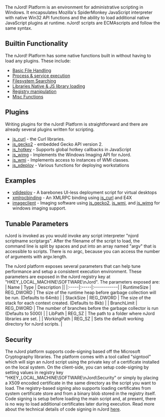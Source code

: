 The nJord! Platform is an environment for administrative scripting in Windows. It encapsulates Mozilla's SpiderMonkey JavaScript interpreter with native Win32 API functions and the ability to load additional native JavaScript plugins at runtime. nJord! scripts are ECMAscripts and follow the same syntax.

## Builtin Functionality ##

The nJord! Platform has some native functions built in without having to load any plugins. These include:
  * [Basic File Handling](FileIO.md)
  * [Process & service execution](Execution.md)
  * [Filesystem Searching](FindFile.md)
  * [Libraries Native & JS library loading](librarysupport.md)
  * [Registry manipulation](Registry.md)
  * [Misc Functions](Misc.md)


## Plugins ##

Writing plugins for the nJord! Platform is straightforward and there are already several plugins written for scripting.

  * [js\_curl](js_curl.md) - the Curl libraries.
  * [js\_gecko2](js_gecko2.md) - embedded Gecko API version 2.
  * [js\_hotkey](js_hotkey.md) - Supports global hotkey callbacks in JavaScript
  * [js\_wimg](js_wimg.md) - Implements the Windows Imaging API for nJord.
  * [js\_wmi](js_wmi.md) - Implements access to instances of WMI classes.
  * [js\_xdeploy](js_xdeploy.md) - Various functions for deploying workstations

## Examples ##

  * [vdideploy](vdideploy.md) - A barebones UI-less deployment script for virtual desktops
  * [xmlrpcbinding](xmlrpcbinding.md) - An XMLRPC binding using [js\_curl](js_curl.md) and E4X
  * [imageclient](imageclient.md) - Imaging software using [js\_gecko2](js_gecko2.md), [js\_wmi](js_wmi.md), and [js\_wimg](js_wimg.md) for windows imaging support.

## Tunable Parameters ##

nJord is invoked as you would invoke any script interpreter "njord scriptname scriptargs". After the filename of the script to load, the command line is split by spaces and put into an array named "argv" that is accessible to scripts. There is no argc, because you can access the number of arguments with argv.length.

The nJord platform exposes several parameters that can help tune performance and setup a consistent execution environment. These parameters are exposed in the nJord registry key at "HKEY\_LOCAL\_MACHINE\SOFTWARE\nJord". The parameters exposed are:
| Name | Type | Description ||
|:-----|:-----|:------------|
| RuntimeSize | REG\_DWORD | The size of the runtime heap before garbage collection will be run. (Defaults to 64mb) |
| StackSize | REG\_DWORD | The size of the stack for each context created. (Defaults to 8kb) |
| BranchLimit | REG\_DWORD | The number of branches before the garbage collector is run (Defaults to 5000) |
| LibPath | REG\_SZ | The path to a folder where nJord libraries are set. |
| WorkingPath | REG\_SZ | Sets the default working directory for nJord scripts. |

## Security ##
The nJord platform supports code-signing based off the Microsoft Cryptography libraries. The platform comes with a tool called "signtool" which will sign an nJord script using the private key of a certificate installed on the local system. On the client-side, you can setup code-signing by setting values in registry key "HKEY\_LOCAL\_MACHINE\SOFTWARE\nJord\Security" or simply by placing a X509 encoded certificate in the same directory as the script you want to load. The registry-based signing also supports loading certificates from system certificate store and from a binary blob stored in the registry itself. Code signing is setup before loading the main script and, at present, there is no way to load additional certificates later during execution. Read more about the technical details of code signing in nJord [here](CodeSigning.md).